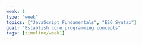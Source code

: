 ```yaml
---
week: 1
type: "week"
topics: ["JavaScript Fundamentals", "ES6 Syntax"]
goal: "Establish core programming concepts"
tags: [timeline/week1]
---
```


